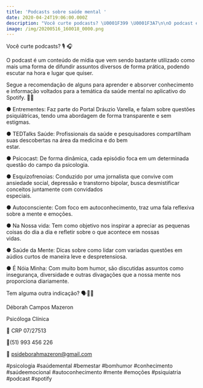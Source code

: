 ```yaml
---
title: 'Podcasts sobre saúde mental '
date: 2020-04-24T19:06:00.000Z
description: "Você curte podcasts? \U0001F399 \U0001F3A7\n\nO podcast é um conteúdo de mídia que vem sendo bastante utilizado como mais uma forma de difundir assuntos diversos de forma prática, podendo escutar na hora e lugar que quiser.\n"
image: /img/20200516_160018_0000.png
---
```

Você curte podcasts? 🎙 🎧

O podcast é um conteúdo de mídia que vem sendo bastante utilizado como mais uma forma de difundir assuntos diversos de forma prática, podendo escutar na hora e lugar que quiser.

Segue a recomendação de alguns para aprender e absorver conhecimento e informação voltados para a temática da saúde mental no aplicativo do Spotify. 🧠💭 ⠀⠀⠀⠀⠀⠀⠀⠀⠀⠀⠀⠀⠀⠀⠀⠀⠀⠀⠀

● Entrementes: Faz parte do Portal Dráuzio Varella, e falam sobre questões psiquiátricas, tendo uma abordagem de forma transparente e sem estigmas.⠀⠀⠀⠀⠀⠀⠀⠀⠀⠀⠀⠀⠀⠀⠀⠀⠀⠀⠀

● TEDTalks Saúde: Profissionais da saúde e pesquisadores compartilham suas descobertas na área da medicina e do bem estar.⠀⠀⠀⠀⠀⠀⠀⠀⠀⠀⠀⠀⠀⠀⠀⠀⠀⠀⠀⠀⠀⠀⠀⠀⠀⠀⠀

● Psicocast: De forma dinâmica, cada episódio foca em um determinada questão do campo da psicologia.⠀⠀⠀

● Esquizofrenoias: Conduzido por uma jornalista que convive com ansiedade social, depressão e transtorno bipolar, busca desmistificar conceitos juntamente com convidados especiais.⠀⠀⠀⠀⠀⠀⠀⠀⠀⠀⠀⠀⠀⠀⠀⠀⠀⠀⠀⠀

● Autoconsciente: Com foco em autoconhecimento, traz uma fala reflexiva sobre a mente e emoções.⠀⠀⠀⠀⠀⠀⠀⠀⠀⠀⠀⠀⠀⠀⠀⠀⠀

● Na Nossa vida: Tem como objetivo nos inspirar a apreciar as pequenas coisas do dia a dia e refletir sobre o que acontece em nossas vidas.⠀⠀⠀⠀⠀⠀⠀⠀⠀⠀⠀⠀⠀⠀⠀⠀⠀⠀⠀⠀

● Saúde da Mente: Dicas sobre como lidar com variadas questões em aúdios curtos de maneira leve e despretensiosa.⠀⠀⠀⠀⠀⠀⠀⠀⠀⠀⠀⠀⠀⠀⠀⠀⠀

● É Nóia Minha: Com muito bom humor, são discutidas assuntos como insegurança, diversidade e outras divagações que a nossa mente nos proporciona diariamente.⠀⠀⠀⠀⠀⠀⠀⠀⠀⠀⠀⠀⠀⠀⠀⠀⠀⠀

Tem alguma outra indicação? 🗣💁‍♀️⠀⠀⠀⠀⠀⠀⠀⠀⠀

Déborah Campos Mazeron

Psicóloga Clínica

💬 CRP 07/27513

📱(51) 993 456 226

📧 psideborahmazeron@gmail.com

\#psicologia #saúdemental #bemestar #bomhumor #conhecimento #saúdeemocional #autoconhecimento #mente #emoções #psiquiatria #podcast #spotify
